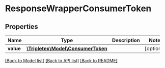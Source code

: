 # ResponseWrapperConsumerToken

## Properties
Name | Type | Description | Notes
------------ | ------------- | ------------- | -------------
**value** | [**\Tripletex\Model\ConsumerToken**](ConsumerToken.md) |  | [optional] 

[[Back to Model list]](../README.md#documentation-for-models) [[Back to API list]](../README.md#documentation-for-api-endpoints) [[Back to README]](../README.md)



